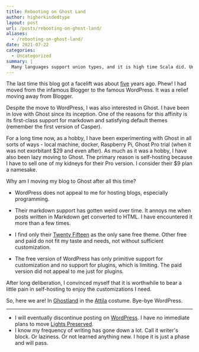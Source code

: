 ```yaml
---
title: Rebooting on Ghost Land
author: higherkindedtype
layout: post
url: /posts/rebooting-on-ghost-land/
aliases:
  - /rebooting-on-ghost-land/
date: 2021-07-22
categories:
  - Uncategorized
summary: |
  Many languages support union types, and it is high time Scala did. Union types are coming in upcoming version of Scala - Dotty. Union types (|) are already being compared with Either and Option (disjoint unions).
---
```


The last time this blog got a facelift was about [five](/posts/new-look-2016/) years ago. Phew! I had moved from the infamous Blogger to the famous WordPress. It was a relief moving away from Blogger.

Despite the move to WordPress, I was also interested in Ghost. I have been in love with Ghost since its inception. One of the reasons for this affinity is its first-class support for markdown and satisfying default themes (remember the first version of Casper).

For a long time now, as a hobby, I have been experimenting with Ghost in all sorts of ways - local machine, docker, Raspberry Pi, Ghost Pro trial (when it was not exorbitant $29 and even after). As much as it was a hobby, I have also been lazy moving to Ghost. The primary reason is self-hosting because I have to sell one of my kidneys for their Pro version. I consider their $9 plan a namesake.

Why am I moving my blog to Ghost after all this time?

- WordPress does not appeal to me for hosting blogs, especially programming.

- Their markdown support has gotten weird over time. It annoys me when posts written in Markdown get converted to HTML. I have encountered it more than a few times.

- I find only their [Twenty Fifteen](https://wordpress.org/themes/twentyfifteen/) as the only sane free theme. Other free and paid do not fit my taste and needs, not without sufficient customization.

- The free version of WordPress has only primitive support for customization and no support for plugins, which is limiting. The paid version did not appeal to me just for plugins.

After long deliberation, I convinced myself that it is worthwhile to bear a little pain in self-hosting to enjoy the customizations I need.

So, here we are! In [Ghostland](https://blog.rhetoricalmusings.com/) in the [Attila](https://ghost.org/themes/attila/) costume. Bye-bye WordPress.

***

- I will eventually discontinue posting on [WordPress](https://vivekragunathan.wordpress.com). I have no immediate plans to move [Lights Preserved](https://lightspreserved.wordpress.com/).
- I know my frequency of writing has gone down a lot. Call it writer's block. Or laziness. Or not learned anything new. I hope it is just a phase and will pass.
